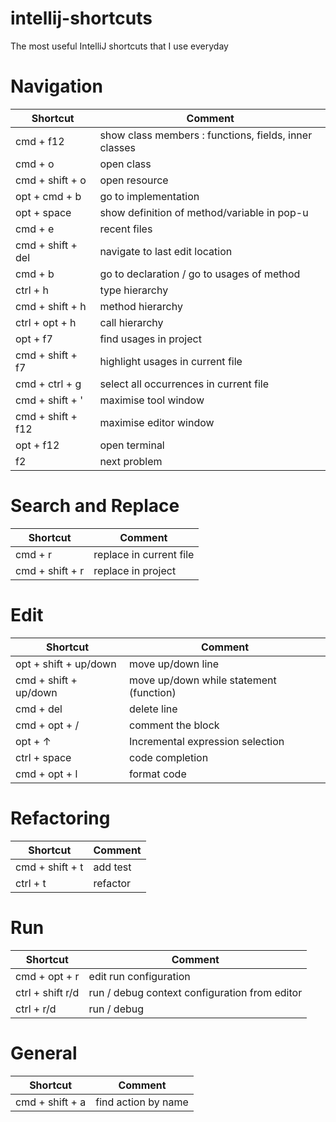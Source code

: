 # intellij-shortcuts
The most useful IntelliJ shortcuts that I use everyday


# Navigation
| Shortcut      | Comment           |
| ------------- |-------------------|
| cmd + f12     | show class members : functions, fields, inner classes |
| cmd + o       | open class |
| cmd + shift + o | open resource |
| opt + cmd + b | go to implementation |
| opt + space | show definition of method/variable in pop-u |
| cmd + e | recent files |
| cmd + shift + del | navigate to last edit location |
| cmd + b | go to declaration / go to usages of method |
| ctrl + h | type hierarchy |
| cmd + shift + h | method hierarchy |
| ctrl + opt + h | call hierarchy |
| opt + f7 | find usages in project |
| cmd + shift + f7 | highlight usages in current file |
| cmd + ctrl + g | select all occurrences in current file |
| cmd + shift + ' | maximise tool window |
| cmd + shift + f12 | maximise editor window |
| opt + f12 | open terminal |
| f2 | next problem |

# Search and Replace
| Shortcut      | Comment           |
| ------------- |-------------------|
| cmd + r | replace in current file |
| cmd + shift + r | replace in project |

# Edit
| Shortcut      | Comment           |
| ------------- |-------------------|
| opt + shift + up/down | move up/down line |
| cmd + shift + up/down | move up/down while statement (function) |
| cmd + del | delete line |
| cmd + opt + / | comment the block |
| opt + ↑ | Incremental expression selection |
| ctrl + space | code completion |
| cmd + opt + l | format code |

# Refactoring
| Shortcut      | Comment           |
| ------------- |-------------------|
| cmd + shift + t | add test |
| ctrl + t | refactor |

# Run
| Shortcut      | Comment           |
| ------------- |-------------------|
| cmd + opt + r | edit run configuration |
| ctrl + shift r/d | run / debug context configuration from editor |
| ctrl + r/d | run / debug |

# General
| Shortcut      | Comment           |
| ------------- |-------------------|
| cmd + shift + a | find action by name |
